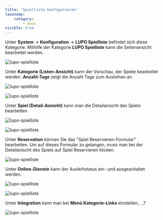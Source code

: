```yaml
---
title: 'Spielliste konfigurieren'
taxonomy:
    category:
        - docs
visible: true
---
```


Unter **System** → **Konfiguration** → **LUPO Spielliste** befindet sich diese Kategorie. Mithilfe der Kategorie **LUPO Spielliste** kann die Seitenansicht bearbeitet werden.

![lupo-spielliste](../../images/lupo-spielliste.png)

Unter **Kategorie (Listen-Ansicht)** kann der Vorschau, der Spiele bearbeitet werden. **Anzahl-Tage** zeigt die Anzahl Tage zum Ausleihen an.

![lupo-spielliste](../../images/kategorie-ansicht.png)

![lupo-spielliste](../../images/neue-spiele.png)

Unter **Spiel (Detail-Asnicht)** kann man die Detailansicht des Spiels bearbeiten. 

![lupo-spielliste](../../images/spiel-detail.png)

![lupo-spielliste](../../images/spiel-detailansicht.png)

Unter **Reservation** können Sie das "Spiel Reservieren-Formular" bearbeiten. Um auf dieses Formular zu gelangen, muss man bei der Detailanischt des Spiels auf <span class="btn-lupo">Spiel Reservieren</span> klicken.

![lupo-spielliste](../../images/spiel-reservieren.png)

Unter **Online-Dienste** kann der Ausleihstatus ein- und ausgeschaltet werden.

![lupo-spielliste](../../images/online-dienste.png)

![lupo-spielliste](../../images/ausleihstatus-bild.png)

Unter **Integration** kann man bei **Menü Kategorie-Links** einstellen, ...?

![lupo-spielliste](../../images/integration.png)